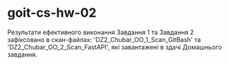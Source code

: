 # goit-cs-hw-02
Результати ефективного виконання Завдання 1 та Завдання 2 зафіксовано в скан-файлах: 'DZ2_Chubar_OO_1_Scan_GitBash' та 'DZ2_Chubar_OO_2_Scan_FastAPI', які завантажені в здачі Домашнього завдання.
